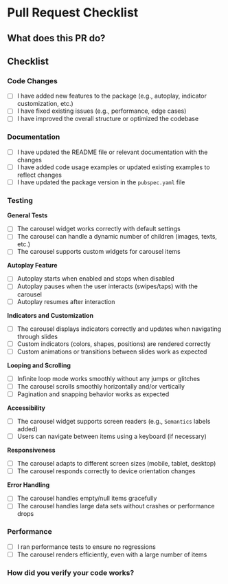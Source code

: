 # Pull Request Checklist

## What does this PR do?

<!-- **Please provide a clear and concise description of the changes in this PR.** Example: -->

<!--

- Adds/improves functionality for the carousel widget
- Fixes bugs or issues
- Adds new features like autoplay, infinite scrolling, etc.
- Optimizes performance or enhances accessibility

-->

## **Checklist**

### Code Changes

- [ ] I have added new features to the package (e.g., autoplay, indicator customization, etc.)
- [ ] I have fixed existing issues (e.g., performance, edge cases)
- [ ] I have improved the overall structure or optimized the codebase

### Documentation

- [ ] I have updated the README file or relevant documentation with the changes
- [ ] I have added code usage examples or updated existing examples to reflect changes
- [ ] I have updated the package version in the `pubspec.yaml` file

### Testing

**General Tests**

- [ ] The carousel widget works correctly with default settings
- [ ] The carousel can handle a dynamic number of children (images, texts, etc.)
- [ ] The carousel supports custom widgets for carousel items

**Autoplay Feature**

- [ ] Autoplay starts when enabled and stops when disabled
- [ ] Autoplay pauses when the user interacts (swipes/taps) with the carousel
- [ ] Autoplay resumes after interaction

**Indicators and Customization**

- [ ] The carousel displays indicators correctly and updates when navigating through slides
- [ ] Custom indicators (colors, shapes, positions) are rendered correctly
- [ ] Custom animations or transitions between slides work as expected

**Looping and Scrolling**

- [ ] Infinite loop mode works smoothly without any jumps or glitches
- [ ] The carousel scrolls smoothly horizontally and/or vertically
- [ ] Pagination and snapping behavior works as expected

**Accessibility**

- [ ] The carousel widget supports screen readers (e.g., `Semantics` labels added)
- [ ] Users can navigate between items using a keyboard (if necessary)

**Responsiveness**

- [ ] The carousel adapts to different screen sizes (mobile, tablet, desktop)
- [ ] The carousel responds correctly to device orientation changes

**Error Handling**

- [ ] The carousel handles empty/null items gracefully
- [ ] The carousel handles large data sets without crashes or performance drops

### Performance

- [ ] I ran performance tests to ensure no regressions
- [ ] The carousel renders efficiently, even with a large number of items

### How did you verify your code works?

<!-- **Please explain how you tested the code changes.** Example: -->

<!--

- I have written unit tests covering the new features
- I ran manual tests to check various carousel configurations (autoplay, infinite loop, custom widgets)
- I verified the carousel on different devices and screen sizes
- All tests pass locally (`flutter test`)

-->
